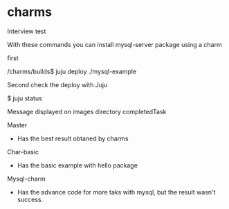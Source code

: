 # charms
Interview test


With these commands you can install mysql-server package using a charm

first

/charms/builds$ juju deploy ./mysql-example

Second check the deploy with Juju

$ juju status

Message displayed on images directory completedTask

Master
  - Has the best result obtaned by charms

Char-basic

  - Has the basic example with hello package
  
Mysql-charm
  
  - Has the advance code for more taks with mysql, but the result wasn't success.
